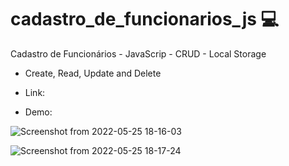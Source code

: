 # cadastro_de_funcionarios_js :computer:
Cadastro de Funcionários - JavaScrip - CRUD - Local Storage
- Create, Read, Update and Delete

- Link: 

- Demo:

![Screenshot from 2022-05-25 18-16-03](https://user-images.githubusercontent.com/90734834/170368663-031533ef-d104-4c35-a9cd-e4edd39a07c9.png)

![Screenshot from 2022-05-25 18-17-24](https://user-images.githubusercontent.com/90734834/170368864-0329615d-3b7b-467d-b6b2-93ec774f8c17.png)


